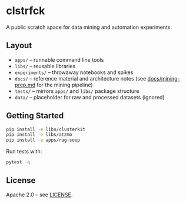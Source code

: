 # clstrfck

A public scratch space for data mining and automation experiments.

## Layout

- `apps/` – runnable command line tools
- `libs/` – reusable libraries
- `experiments/` – throwaway notebooks and spikes
- `docs/` – reference material and architecture notes (see [docs/mining-prep.md](docs/mining-prep.md) for the mining pipeline)
- `tests/` – mirrors `apps/` and `libs/` package structure
- `data/` – placeholder for raw and processed datasets (ignored)

## Getting Started

```sh
pip install -e libs/clusterkit
pip install -e libs/atzmo
pip install -e apps/rag-soup
```

Run tests with:

```sh
pytest -q
```

## License

Apache 2.0 – see [LICENSE](LICENSE).
